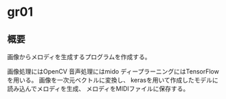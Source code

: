 # gr01
## 概要
画像からメロディを生成するプログラムを作成する。

画像処理にはOpenCV
音声処理にはmido
ディープラーニングにはTensorFlow
を用いる。
画像を一次元ベクトルに変換し、
kerasを用いて作成したモデルに読み込んでメロディを生成、
メロディをMIDIファイルに保存する。